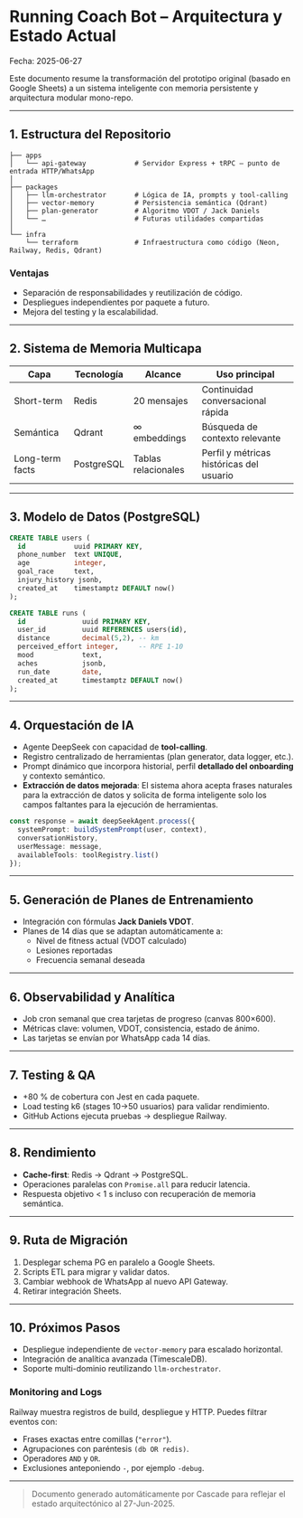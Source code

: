 # Running Coach Bot – Arquitectura y Estado Actual

Fecha: 2025-06-27

Este documento resume la transformación del prototipo original (basado en Google Sheets) a un sistema inteligente con memoria persistente y arquitectura modular mono-repo.

---

## 1. Estructura del Repositorio

```
├── apps
│   └── api-gateway            # Servidor Express + tRPC – punto de entrada HTTP/WhatsApp
│
├── packages
│   ├── llm-orchestrator       # Lógica de IA, prompts y tool-calling
│   ├── vector-memory          # Persistencia semántica (Qdrant)
│   ├── plan-generator         # Algoritmo VDOT / Jack Daniels
│   └── …                      # Futuras utilidades compartidas
│
└── infra
    └── terraform              # Infraestructura como código (Neon, Railway, Redis, Qdrant)
```

### Ventajas
* Separación de responsabilidades y reutilización de código.
* Despliegues independientes por paquete a futuro.
* Mejora del testing y la escalabilidad.

---

## 2. Sistema de Memoria Multicapa

| Capa            | Tecnología | Alcance          | Uso principal                                  |
|-----------------|------------|------------------|------------------------------------------------|
| Short-term      | Redis      | 20 mensajes      | Continuidad conversacional rápida              |
| Semántica       | Qdrant     | ∞ embeddings     | Búsqueda de contexto relevante                 |
| Long-term facts | PostgreSQL | Tablas relacionales | Perfil y métricas históricas del usuario |

---

## 3. Modelo de Datos (PostgreSQL)

```sql
CREATE TABLE users (
  id            uuid PRIMARY KEY,
  phone_number  text UNIQUE,
  age           integer,
  goal_race     text,
  injury_history jsonb,
  created_at    timestamptz DEFAULT now()
);

CREATE TABLE runs (
  id              uuid PRIMARY KEY,
  user_id         uuid REFERENCES users(id),
  distance        decimal(5,2), -- km
  perceived_effort integer,     -- RPE 1-10
  mood            text,
  aches           jsonb,
  run_date        date,
  created_at      timestamptz DEFAULT now()
);
```

---

## 4. Orquestación de IA

* Agente DeepSeek con capacidad de **tool-calling**.
* Registro centralizado de herramientas (plan generator, data logger, etc.).
* Prompt dinámico que incorpora historial, perfil **detallado del onboarding** y contexto semántico.
* **Extracción de datos mejorada**: El sistema ahora acepta frases naturales para la extracción de datos y solicita de forma inteligente solo los campos faltantes para la ejecución de herramientas.

```ts
const response = await deepSeekAgent.process({
  systemPrompt: buildSystemPrompt(user, context),
  conversationHistory,
  userMessage: message,
  availableTools: toolRegistry.list()
});
```

---

## 5. Generación de Planes de Entrenamiento

* Integración con fórmulas **Jack Daniels VDOT**.
* Planes de 14 días que se adaptan automáticamente a:
  * Nivel de fitness actual (VDOT calculado)
  * Lesiones reportadas
  * Frecuencia semanal deseada

---

## 6. Observabilidad y Analítica

* Job cron semanal que crea tarjetas de progreso (canvas 800×600).
* Métricas clave: volumen, VDOT, consistencia, estado de ánimo.
* Las tarjetas se envían por WhatsApp cada 14 días.

---

## 7. Testing & QA

* +80 % de cobertura con Jest en cada paquete.
* Load testing k6 (stages 10→50 usuarios) para validar rendimiento.
* GitHub Actions ejecuta pruebas → despliegue Railway.

---

## 8. Rendimiento

* **Cache-first**: Redis → Qdrant → PostgreSQL.
* Operaciones paralelas con `Promise.all` para reducir latencia.
* Respuesta objetivo < 1 s incluso con recuperación de memoria semántica.

---

## 9. Ruta de Migración

1. Desplegar schema PG en paralelo a Google Sheets.
2. Scripts ETL para migrar y validar datos.
3. Cambiar webhook de WhatsApp al nuevo API Gateway.
4. Retirar integración Sheets.

---

## 10. Próximos Pasos

* Despliegue independiente de `vector-memory` para escalado horizontal.
* Integración de analítica avanzada (TimescaleDB). 
* Soporte multi-dominio reutilizando `llm-orchestrator`.

### Monitoring and Logs
Railway muestra registros de build, despliegue y HTTP. Puedes filtrar eventos con:
- Frases exactas entre comillas (`"error"`).
- Agrupaciones con paréntesis `(db OR redis)`.
- Operadores `AND` y `OR`.
- Exclusiones anteponiendo `-`, por ejemplo `-debug`.

---

> Documento generado automáticamente por Cascade para reflejar el estado arquitectónico al 27-Jun-2025.
